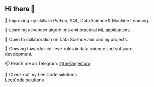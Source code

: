 ## Hi there 👋

🔭 Improving my skills in Python, SQL, Data Science & Machine Learning.

🌱 Learning advanced algorithms and practical ML applications.

🤝 Open to collaboration on Data Science and coding projects.

🤔 Growing towards mid-level roles in data science and software development.

📫 Reach me on Telegram: [@theDagestani](https://t.me/theDagestani)

🚀 Check out my LeetCode solutions:  
[LeetCode solutions](https://github.com/theKerimKerimov/leetcode)
